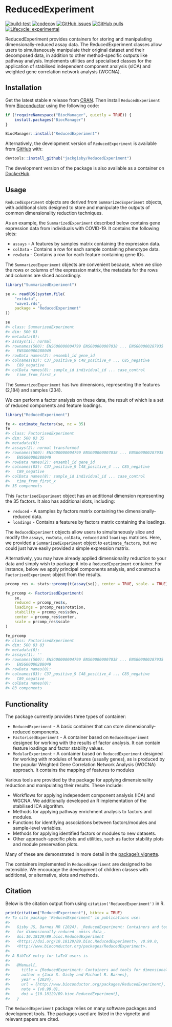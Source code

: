 
<!-- README.md is generated from README.Rmd. Please edit that file -->

# ReducedExperiment

<!-- <img src="inst/ReducedExperiment_hex.png" align="right" height="174" width="150" /> -->
<!-- badges: start -->

[![build-test](https://github.com/jackgisby/ReducedExperiment/actions/workflows/build-test-deploy.yml/badge.svg)](https://github.com/jackgisby/ReducedExperiment/actions/workflows/build-test-deploy.yml)
[![codecov](https://codecov.io/gh/jackgisby/ReducedExperiment/graph/badge.svg?token=FHNH7AA6S3)](https://codecov.io/gh/jackgisby/ReducedExperiment)
[![GitHub
issues](https://img.shields.io/github/issues/jackgisby/ReducedExperiment)](https://github.com/jackgisby/ReducedExperiment/issues)
[![GitHub
pulls](https://img.shields.io/github/issues-pr/jackgisby/ReducedExperiment)](https://github.com/jackgisby/ReducedExperiment/pulls)
[![Lifecycle:
experimental](https://img.shields.io/badge/lifecycle-experimental-orange.svg)](https://lifecycle.r-lib.org/articles/stages.html#experimental)
<!-- [![check-bioc](https://github.com/jackgisby/ReducedExperiment/actions/workflows/check-bioc.yml/badge.svg)](https://github.com/jackgisby/ReducedExperiment/actions/workflows/check-bioc.yml) -->
<!-- [![Bioc release status](http://www.bioconductor.org/shields/build/release/bioc/ReducedExperiment.svg)](https://bioconductor.org/checkResults/release/bioc-LATEST/ReducedExperiment) -->
<!-- [![Bioc devel status](http://www.bioconductor.org/shields/build/devel/bioc/ReducedExperiment.svg)](https://bioconductor.org/checkResults/devel/bioc-LATEST/ReducedExperiment) -->
<!-- [![Bioc downloads rank](https://bioconductor.org/shields/downloads/release/ReducedExperiment.svg)](http://bioconductor.org/packages/stats/bioc/ReducedExperiment/) -->
<!-- [![Bioc support](https://bioconductor.org/shields/posts/ReducedExperiment.svg)](https://support.bioconductor.org/tag/ReducedExperiment) -->
<!-- [![Bioc history](https://bioconductor.org/shields/years-in-bioc/ReducedExperiment.svg)](https://bioconductor.org/packages/release/bioc/html/ReducedExperiment.html#since) -->
<!-- [![Bioc last commit](https://bioconductor.org/shields/lastcommit/devel/bioc/ReducedExperiment.svg)](http://bioconductor.org/checkResults/devel/bioc-LATEST/ReducedExperiment/) -->
<!-- [![Bioc dependencies](https://bioconductor.org/shields/dependencies/release/ReducedExperiment.svg)](https://bioconductor.org/packages/release/bioc/html/ReducedExperiment.html#since) -->

<!-- badges: end -->

ReducedExperiment provides containers for storing and manipulating
dimensionally-reduced assay data. The ReducedExperiment classes allow
users to simultaneously manipulate their original dataset and their
decomposed data, in addition to other method-specific outputs like
pathway analysis. Implements utilities and specialised classes for the
application of stabilised independent component analysis (sICA) and
weighted gene correlation network analysis (WGCNA).

## Installation

Get the latest stable `R` release from
[CRAN](http://cran.r-project.org/). Then install `ReducedExperiment`
from [Bioconductor](http://bioconductor.org/) using the following code:

``` r
if (!requireNamespace("BiocManager", quietly = TRUE)) {
    install.packages("BiocManager")
}

BiocManager::install("ReducedExperiment")
```

Alternatively, the development version of `ReducedExperiment` is
available from [GitHub](https://github.com/jackgisby/ReducedExperiment)
with:

``` r
devtools::install_github("jackgisby/ReducedExperiment")
```

The development version of the package is also available as a container
on
[DockerHub](https://hub.docker.com/repository/docker/jackgisby/reducedexperiment/).

## Usage

`ReducedExperiment` objects are derived from `SummarizedExperiment`
objects, with additional slots designed to store and manipulate the
outputs of common dimensionality reduction techniques.

As an example, the `SummarizedExperiment` described below contains gene
expression data from individuals with COVID-19. It contains the
following slots:

- `assays` - A features by samples matrix containing the expression
  data.
- `colData` - Contains a row for each sample containing phenotype data.
- `rowData` - Contains a row for each feature containing gene IDs.

The `SummarizedExperiment` objects are convenient because, when we slice
the rows or columns of the expression matrix, the metadata for the rows
and columns are sliced accordingly.

``` r
library("SummarizedExperiment")

se <- readRDS(system.file(
    "extdata",
    "wave1.rds",
    package = "ReducedExperiment"
))

se
#> class: SummarizedExperiment 
#> dim: 500 83 
#> metadata(0):
#> assays(1): normal
#> rownames(500): ENSG00000004799 ENSG00000007038 ... ENSG00000287935
#>   ENSG00000288049
#> rowData names(2): ensembl_id gene_id
#> colnames(83): C37_positive_9 C48_positive_4 ... C85_negative
#>   C89_negative
#> colData names(8): sample_id individual_id ... case_control
#>   time_from_first_x
```

The `SummarizedExperiment` has two dimensions, representing the features
(2,184) and samples (234).

We can perform a factor analysis on these data, the result of which is a
set of reduced components and feature loadings.

``` r
library("ReducedExperiment")

fe <- estimate_factors(se, nc = 35)
fe
#> class: FactorisedExperiment 
#> dim: 500 83 35 
#> metadata(0):
#> assays(2): normal transformed
#> rownames(500): ENSG00000004799 ENSG00000007038 ... ENSG00000287935
#>   ENSG00000288049
#> rowData names(2): ensembl_id gene_id
#> colnames(83): C37_positive_9 C48_positive_4 ... C85_negative
#>   C89_negative
#> colData names(8): sample_id individual_id ... case_control
#>   time_from_first_x
#> 35 components
```

This `FactorisedExperiment` object has an additional dimension
representing the 35 factors. It also has additional slots, including:

- `reduced` - A samples by factors matrix containing the
  dimensionally-reduced data.
- `loadings` - Contains a features by factors matrix containing the
  loadings.

The `ReducedExperiment` objects allow users to simultaneously slice and
modify the `assays`, `rowData`, `colData`, `reduced` and `loadings`
matrices. Here, we provided a `SummarizedExperiment` object to
`estimate_factors`, but we could just have easily provided a simple
expression matrix.

Alternatively, you may have already applied dimensionality reduction to
your data and simply wish to package it into a `ReducedExperiment`
container. For instance, below we apply principal components analysis,
and construct a `FactorisedExperiment` object from the results.

``` r
prcomp_res <- stats::prcomp(t(assay(se)), center = TRUE, scale. = TRUE)

fe_prcomp <- FactorisedExperiment(
    se,
    reduced = prcomp_res$x,
    loadings = prcomp_res$rotation,
    stability = prcomp_res$sdev,
    center = prcomp_res$center,
    scale = prcomp_res$scale
)

fe_prcomp
#> class: FactorisedExperiment 
#> dim: 500 83 83 
#> metadata(0):
#> assays(1): ''
#> rownames(500): ENSG00000004799 ENSG00000007038 ... ENSG00000287935
#>   ENSG00000288049
#> rowData names(0):
#> colnames(83): C37_positive_9 C48_positive_4 ... C85_negative
#>   C89_negative
#> colData names(0):
#> 83 components
```

## Functionality

The package currently provides three types of container:

- `ReducedExperiment` - A basic container that can store
  dimensionally-reduced components.
- `FactorisedExperiment` - A container based on `ReducedExperiment`
  designed for working with the results of factor analysis. It can
  contain feature loadings and factor stability values.
- `ModularExperiment` - A container based on `ReducedExperiment`
  designed for working with modules of features (usually genes), as is
  produced by the popular Weighted Gene Correlation Network Analysis
  (WGCNA) approach. It contains the mapping of features to modules

Various tools are provided by the package for applying dimensionality
reduction and manipulating their results. These include:

- Workflows for applying independent component analysis (ICA) and WGCNA.
  We additionally developed an R implementation of the stabilised ICA
  algorithm.
- Methods for applying pathway enrichment analysis to factors and
  modules.
- Functions for identifying associations between factors/modules and
  sample-level variables.
- Methods for applying identified factors or modules to new datasets.
- Other approach-specific plots and utilities, such as factor stability
  plots and module preservation plots.

Many of these are demonstrated in more detail in the [package’s
vignette](https://jackgisby.github.io/ReducedExperiment/articles/ReducedExperiment.html).

The containers implemented in `ReducedExperiment` are designed to be
extensible. We encourage the development of children classes with
additional, or alternative, slots and methods.

## Citation

Below is the citation output from using `citation('ReducedExperiment')`
in R.

``` r
print(citation("ReducedExperiment"), bibtex = TRUE)
#> To cite package 'ReducedExperiment' in publications use:
#> 
#>   Gisby JS, Barnes MR (2024). _ReducedExperiment: Containers and tools
#>   for dimensionally-reduced -omics data_.
#>   doi:10.18129/B9.bioc.ReducedExperiment
#>   <https://doi.org/10.18129/B9.bioc.ReducedExperiment>, v0.99.0,
#>   <http://www.bioconductor.org/packages/ReducedExperiment>.
#> 
#> A BibTeX entry for LaTeX users is
#> 
#>   @Manual{,
#>     title = {ReducedExperiment: Containers and tools for dimensionally-reduced -omics data},
#>     author = {Jack S. Gisby and Michael R. Barnes},
#>     year = {2024},
#>     url = {http://www.bioconductor.org/packages/ReducedExperiment},
#>     note = {v0.99.0},
#>     doi = {10.18129/B9.bioc.ReducedExperiment},
#>   }
```

The `ReducedExperiment` package relies on many software packages and
development tools. The packages used are listed in the vignette and
relevant papers are cited.
